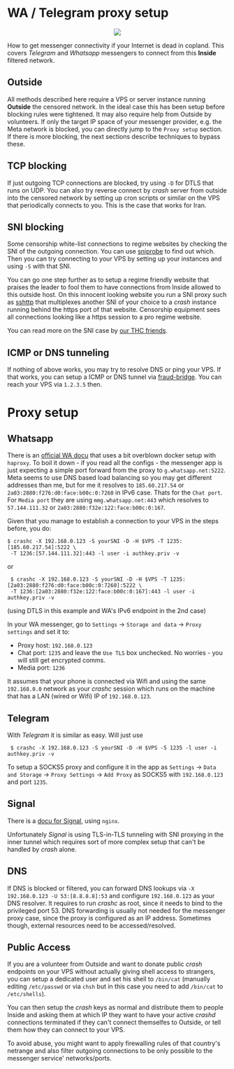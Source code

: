 # WA / Telegram proxy setup

<p align="center">
<img src="https://github.com/stealth/crash/blob/master/contrib/pw.jpg" />
</p>

How to get messenger connectivity if your Internet is dead in copland. This covers
*Telegram* and *Whatsapp* messengers to connect from this **Inside** filtered network.

## Outside

All methods described here require a VPS or server instance running **Outside** the censored network.
In the ideal case this has been setup before blocking rules were tightened. It may also require
help from Outside by volunteers. If only the target IP space of your messenger provider, e.g.
the Meta network is blocked, you can directly jump to the `Proxy setup` section. If there is
more blocking, the next sections describe techniques to bypass these.

## TCP blocking

If just outgoing TCP connections are blocked, try using `-D` for DTLS that runs on UDP. You can also
try reverse connect by *crash* server from outside into the censored network by setting up cron scripts
or similar on the VPS that periodically connects to you. This is the case that works for Iran.

## SNI blocking

Some censorship white-list connections to regime websites by checking the SNI of the outgoing
connection. You can use [sniprobe](https://github.com/c-skills/sniprobe) to find out which.
Then you can try connecting to your VPS by setting up your instances and using `-S` with that SNI.

You can go one step further as to setup a regime friendly website that praises the leader to
fool them to have connections from Inside allowed to this outside host. On this innocent looking
website you run a SNI proxy such as [sshttp](https://github.com/stealth/sshttp) that multiplexes
another SNI of your choice to a *crash* instance running behind the https port of that website.
Censorship equipment sees all connections looking like a https session to a pro regime website.

You can read more on the SNI case by [our THC friends](https://blog.thc.org/the-iran-firewall-a-preliminary-report).

## ICMP or DNS tunneling

If nothing of above works, you may try to resolve DNS or ping your VPS. If that works, you can setup
a ICMP or DNS tunnel via [fraud-bridge](https://github.com/stealth/fraud-bridge). You can reach
your VPS via `1.2.3.5` then.


# Proxy setup

## Whatsapp

There is an [official WA docu](https://github.com/WhatsApp/proxy) that uses a bit overblown docker setup with `haproxy`.
To boil it down - if you read all the configs - the messenger app is just expecting a simple port forward from the proxy
to `g.whatsapp.net:5222`. Meta seems to use DNS based load balancing so you may get different addresses
than me, but for me it resolves to `185.60.217.54` or `2a03:2880:f276:d0:face:b00c:0:7260` in IPv6 case.
Thats for the `Chat port`. For `Media port` they are using `mmg.whatsapp.net:443` which resolves to
`57.144.111.32` or `2a03:2880:f32e:122:face:b00c:0:167`.

Given that you manage to establish a connection to your VPS in the steps before, you do:

```
$ crashc -X 192.168.0.123 -S yourSNI -D -H $VPS -T 1235:[185.60.217.54]:5222 \
 -T 1236:[57.144.111.32]:443 -l user -i authkey.priv -v
```

or

```
 $ crashc -X 192.168.0.123 -S yourSNI -D -H $VPS -T 1235:[2a03:2880:f276:d0:face:b00c:0:7260]:5222 \
 -T 1236:[2a03:2880:f32e:122:face:b00c:0:167]:443 -l user -i authkey.priv -v

```

(using DTLS in this example and WA's IPv6 endpoint in the 2nd case)

In your WA messenger, go to `Settings` -> `Storage and data` -> `Proxy settings` and set it to:

* Proxy host: `192.168.0.123`
* Chat port: `1235` and leave the `Use TLS` box unchecked. No worries - you will still get encrypted comms.
* Media port: `1236`

It assumes that your phone is connected via Wifi and using the same `192.168.0.0` network
as your *crashc* session which runs on the machine that has a LAN (wired or Wifi) IP of `192.168.0.123`.

## Telegram

With *Telegram* it is similar as easy. Will just use

```
 $ crashc -X 192.168.0.123 -S yourSNI -D -H $VPS -5 1235 -l user -i authkey.priv -v
```

To setup a SOCKS5 proxy and configure it in the app as `Settings` -> `Data and Storage` -> `Proxy Settings` -> `Add Proxy`
as SOCKS5 with `192.168.0.123` and port `1235`.

## Signal

There is a [docu for Signal](https://github.com/signalapp/Signal-TLS-Proxy), using `nginx`.

Unfortunately *Signal* is using TLS-in-TLS tunneling with SNI proxying in the inner tunnel which
requires sort of more complex setup that can't be handled by *crash* alone.

## DNS

If DNS is blocked or filtered, you can forward DNS lookups via `-X 192.168.0.123 -U 53:[8.8.8.8]:53`
and configure `192.168.0.123` as your DNS resolver. It requires to run *crashc* as root, since it needs
to bind to the privileged port 53. DNS forwarding is usually not needed for the messenger proxy case,
since the proxy is configured as an IP address. Sometimes though, external resources need to be accessed/resolved.

## Public Access

If you are a volunteer from Outside and want to donate public *crash* endpoints on your VPS without actually
giving shell access to strangers, you can setup a dedicated user and set his shell to `/bin/cat` (manually
editing `/etc/passwd` or via `chsh` but in this case you need to add `/bin/cat` to `/etc/shells`).

You can then setup the *crash* keys as normal and distribute them to people Inside and asking them
at which IP they want to have your active *crashd* connections terminated if they can't connect themselfes to
Outside, or tell them how they can connect to your VPS.

To avoid abuse, you might want to apply firewalling rules of that country's netrange and also filter outgoing
connections to be only possible to the messenger service' networks/ports.

